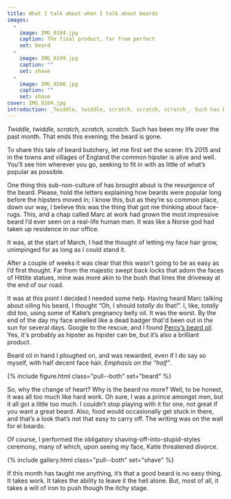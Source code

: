 ```yaml
---
title: What I talk about when I talk about beards
images:
  - 
    image: IMG_0184.jpg
    caption: The final product, far from perfect
    set: beard
  - 
    image: IMG_0199.jpg
    caption: ""
    set: shave
  - 
    image: IMG_0208.jpg
    caption: ""
    set: shave
cover: IMG_0184.jpg
introduction: _Twiddle, twiddle, scratch, scratch, scratch_. Such has been my life over the past month. That ends this evening; the beard is gone.
---
```

_Twiddle, twiddle, scratch, scratch, scratch_. Such has been my life over the past month. That ends this evening; the beard is gone.

To share this tale of beard butchery, let me first set the scene: It’s 2015 and in the towns and villages of England the common hipster is alive and well. You’ll see him wherever you go, seeking to fit in with as little of what’s popular as possible. 

One thing this sub-non-culture of  has brought about is the resurgence of the beard. Please, hold the letters explaining how beards were popular long before the hipsters moved in; I know this, but as they’re so common place, down our way, I believe this was the thing that got me thinking about face-rugs. This, and a chap called Marc at work had grown the most impressive beard I’d ever seen on a real-life human man. It was like a Norse god had taken up residence in our office. 

It was, at the start of March, I had the thought of letting my face hair grow, unimpinged for as long as I could stand it. 

After a couple of weeks it was clear that this wasn't going to be as easy as I’d first thought. Far from the majestic swept back locks that adorn the faces of Hittite statues, mine was more akin to the bush that lines the driveway at the end of our road.

It was at this point I decided I needed some help. Having heard Marc talking about oiling his beard, I thought “Oh, I should _totally_ do that!”. I, like, _totally_ did too, using some of Katie’s pregnancy belly oil. It was the worst. By the end of the day my face smelled like a dead badger that'd been out in the sun for several days. Google to the rescue, and I found [Percy’s beard oil](http://www.percynobleman.com/product/beard-oil/). Yes, it's probably as hipster as hipster can be, but it’s also a brilliant product. 

Beard oil in hand I ploughed on, and was rewarded, even if I do say so myself, with half decent face hair. _Emphasis on the “half”_.

{% include figure.html class="pull--both" set="beard" %}

So, why the change of heart? Why is the beard no more? Well, to be honest, it was all too much like hard work. Oh sure, I was a prince amongst men, but it all got a little too much. I couldn’t stop playing with it for one, not great if you want a great beard. Also, food would occasionally get stuck in there, and that’s a look that’s not that easy to carry off. The writing was on the wall for el beardo.

Of course, I performed the obligatory shaving-off-into-stupid-styles ceremony, many of which, upon seeing my face, Katie threatened divorce. 

{% include gallery.html class="pull--both" set="shave" %}

If this month has taught me anything, it’s that a good beard is no easy thing. It takes work. It takes the ability to leave it the hell alone. But, most of all, it takes a will of iron to push though the itchy stage. 


